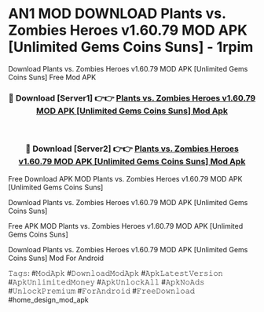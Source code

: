# AN1 MOD DOWNLOAD Plants vs. Zombies Heroes v1.60.79 MOD APK [Unlimited Gems Coins Suns] - 1rpim
Download Plants vs. Zombies Heroes v1.60.79 MOD APK [Unlimited Gems Coins Suns] Free Mod APK

<div align="center">
<h3>🔴 Download [Server1] 👉👉 <a href="https://apk-comot.site?title=Plants_vs._Zombies_Heroes_v1.60.79_MOD_APK_[Unlimited_Gems_Coins_Suns]">Plants vs. Zombies Heroes v1.60.79 MOD APK [Unlimited Gems Coins Suns] Mod Apk</a></h3><br>

<h3>🔴 Download [Server2] 👉👉 <a href="https://apk-comot.site?title=Plants_vs._Zombies_Heroes_v1.60.79_MOD_APK_[Unlimited_Gems_Coins_Suns]">Plants vs. Zombies Heroes v1.60.79 MOD APK [Unlimited Gems Coins Suns] Mod Apk</a></h3>
</div>


Free Download APK MOD Plants vs. Zombies Heroes v1.60.79 MOD APK [Unlimited Gems Coins Suns]

Download Plants vs. Zombies Heroes v1.60.79 MOD APK [Unlimited Gems Coins Suns] 

Free APK MOD Plants vs. Zombies Heroes v1.60.79 MOD APK [Unlimited Gems Coins Suns] 

Download Plants vs. Zombies Heroes v1.60.79 MOD APK [Unlimited Gems Coins Suns] Mod For Android

𝚃𝚊𝚐𝚜: #𝙼𝚘𝚍𝙰𝚙𝚔 #𝙳𝚘𝚠𝚗𝚕𝚘𝚊𝚍𝙼𝚘𝚍𝙰𝚙𝚔 #𝙰𝚙𝚔𝙻𝚊𝚝𝚎𝚜𝚝𝚅𝚎𝚛𝚜𝚒𝚘𝚗 #𝙰𝚙𝚔𝚄𝚗𝚕𝚒𝚖𝚒𝚝𝚎𝚍𝙼𝚘𝚗𝚎𝚢 #𝙰𝚙𝚔𝚄𝚗𝚕𝚘𝚌𝚔𝙰𝚕𝚕 #𝙰𝚙𝚔𝙽𝚘𝙰𝚍𝚜 #𝚄𝚗𝚕𝚘𝚌𝚔𝙿𝚛𝚎𝚖𝚒𝚞𝚖 #𝙵𝚘𝚛𝙰𝚗𝚍𝚛𝚘𝚒𝚍 #𝙵𝚛𝚎𝚎𝙳𝚘𝚠𝚗𝚕𝚘𝚊𝚍 #home_design_mod_apk